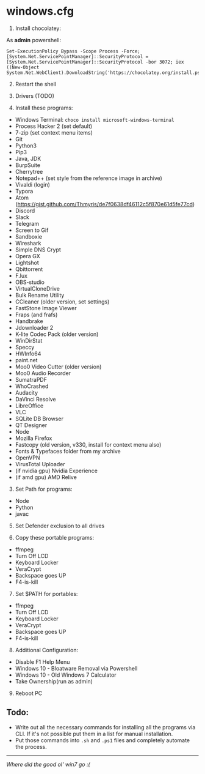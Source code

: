 # windows.cfg
1. Install chocolatey:

As **admin** powershell:
```
Set-ExecutionPolicy Bypass -Scope Process -Force; [System.Net.ServicePointManager]::SecurityProtocol = [System.Net.ServicePointManager]::SecurityProtocol -bor 3072; iex ((New-Object System.Net.WebClient).DownloadString('https://chocolatey.org/install.ps1'))
```
2. Restart the shell

3. Drivers (TODO)

4. Install these programs:
- Windows Terminal: 
`choco install microsoft-windows-terminal`
- Process Hacker 2 (set default)
- 7-zip (set context menu items)
- Git
- Python3
- Pip3
- Java, JDK
- BurpSuite
- Cherrytree
- Notepad++ (set style from the reference image in archive)
- Vivaldi (login)
- Typora
- Atom (https://gist.github.com/Thmyris/de7f0638df46112c5f870e61d5fe77cd)
- Discord
- Slack
- Telegram
- Screen to Gif
- Sandboxie
- Wireshark
- Simple DNS Crypt
- Opera GX
- Lightshot
- Qbittorrent
- F.lux
- OBS-studio
- VirtualCloneDrive
- Bulk Rename Utility
- CCleaner (older version, set settings)
- FastStone Image Viewer
- Fraps (and frafs)
- Handbrake
- Jdownloader 2
- K-lite Codec Pack (older version)
- WinDirStat
- Speccy
- HWInfo64
- paint.net
- Moo0 Video Cutter (older version)
- Moo0 Audio Recorder
- SumatraPDF
- WhoCrashed
- Audacity
- DaVinci Resolve
- LibreOffice
- VLC
- SQLite DB Browser
- QT Designer
- Node
- Mozilla Firefox
- Fastcopy (old version, v330, install for context menu also)
- Fonts & Typefaces folder from my archive
- OpenVPN
- VirusTotal Uploader
- (if nvidia gpu) Nvidia Experience
- (if amd gpu) AMD Relive

3. Set Path for programs:
- Node
- Python
- javac

5. Set Defender exclusion to all drives

6. Copy these portable programs:
- ffmpeg
- Turn Off LCD
- Keyboard Locker
- VeraCrypt
- Backspace goes UP
- F4-is-kill

7. Set $PATH for portables:
- ffmpeg
- Turn Off LCD
- Keyboard Locker
- VeraCrypt
- Backspace goes UP
- F4-is-kill

8. Additional Configuration:
- Disable F1 Help Menu
- Windows 10 - Bloatware Removal via Powershell
- Windows 10 - Old Windows 7 Calculator
- Take Ownership(run as admin)

9. Reboot PC

## Todo:
- Write out all the necessary commands for installing all the programs via CLI. If it's not possible put them in a list for manual installation.
- Put those commands into `.sh` and `.ps1` files and completely automate the process.

---
*Where did the good ol' win7 go :(*
